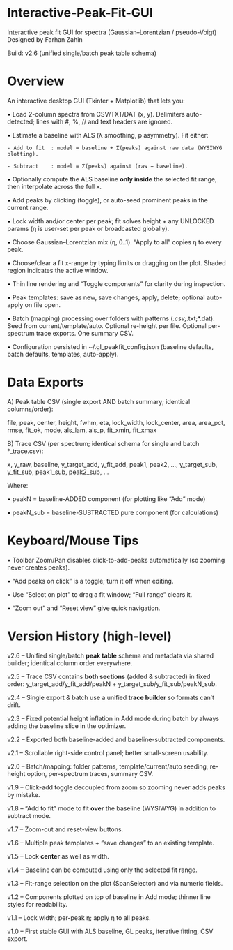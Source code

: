 # Interactive-Peak-Fit-GUI
Interactive peak fit GUI for spectra (Gaussian–Lorentzian / pseudo-Voigt)
Designed by Farhan Zahin

Build: v2.6 (unified single/batch peak table schema)

Overview
========
An interactive desktop GUI (Tkinter + Matplotlib) that lets you:

• Load 2-column spectra from CSV/TXT/DAT (x, y). Delimiters auto-detected; lines with #, %, // and text headers are ignored.

• Estimate a baseline with ALS (λ smoothing, p asymmetry). Fit either:

    - Add to fit  : model = baseline + Σ(peaks) against raw data (WYSIWYG plotting).

    - Subtract    : model = Σ(peaks) against (raw − baseline).

• Optionally compute the ALS baseline **only inside** the selected fit range, then interpolate across the full x.

• Add peaks by clicking (toggle), or auto-seed prominent peaks in the current range.

• Lock width and/or center per peak; fit solves height + any UNLOCKED params (η is user-set per peak or broadcasted globally).

• Choose Gaussian–Lorentzian mix (η, 0..1). “Apply to all” copies η to every peak.

• Choose/clear a fit x-range by typing limits or dragging on the plot. Shaded region indicates the active window.

• Thin line rendering and “Toggle components” for clarity during inspection.

• Peak templates: save as new, save changes, apply, delete; optional auto-apply on file open.

• Batch (mapping) processing over folders with patterns (*.csv;*.txt;*.dat). Seed from current/template/auto. Optional re-height per file. Optional per-spectrum trace exports. One summary CSV.

• Configuration persisted in ~/.gl_peakfit_config.json (baseline defaults, batch defaults, templates, auto-apply).

Data Exports
============
A) Peak table CSV (single export AND batch summary; identical columns/order):

  file, peak, center, height, fwhm, eta, lock_width, lock_center,
  area, area_pct, rmse, fit_ok, mode, als_lam, als_p, fit_xmin, fit_xmax

B) Trace CSV (per spectrum; identical schema for single and batch *_trace.csv):
  
  x, y_raw, baseline,
  y_target_add, y_fit_add, peak1, peak2, …,
  y_target_sub, y_fit_sub, peak1_sub, peak2_sub, …

Where:

  • peakN     = baseline-ADDED component (for plotting like “Add” mode)
  
  • peakN_sub = baseline-SUBTRACTED pure component (for calculations)

Keyboard/Mouse Tips
===================

• Toolbar Zoom/Pan disables click-to-add-peaks automatically (so zooming never creates peaks).

• “Add peaks on click” is a toggle; turn it off when editing.

• Use “Select on plot” to drag a fit window; “Full range” clears it.

• “Zoom out” and “Reset view” give quick navigation.

Version History (high-level)
============================

v2.6  – Unified single/batch **peak table** schema and metadata via shared builder; identical column order everywhere.

v2.5  – Trace CSV contains **both sections** (added & subtracted) in fixed order: y_target_add/y_fit_add/peakN + y_target_sub/y_fit_sub/peakN_sub.

v2.4  – Single export & batch use a unified **trace builder** so formats can’t drift.

v2.3  – Fixed potential height inflation in Add mode during batch by always adding the baseline slice in the optimizer.

v2.2  – Exported both baseline-added and baseline-subtracted components.

v2.1  – Scrollable right-side control panel; better small-screen usability.

v2.0  – Batch/mapping: folder patterns, template/current/auto seeding, re-height option, per-spectrum traces, summary CSV.

v1.9  – Click-add toggle decoupled from zoom so zooming never adds peaks by mistake.

v1.8  – “Add to fit” mode to fit **over** the baseline (WYSIWYG) in addition to subtract mode.

v1.7  – Zoom-out and reset-view buttons.

v1.6  – Multiple peak templates + “save changes” to an existing template.

v1.5  – Lock **center** as well as width.

v1.4  – Baseline can be computed using only the selected fit range.

v1.3  – Fit-range selection on the plot (SpanSelector) and via numeric fields.

v1.2  – Components plotted on top of baseline in Add mode; thinner line styles for readability.

v1.1  – Lock width; per-peak η; apply η to all peaks.

v1.0  – First stable GUI with ALS baseline, GL peaks, iterative fitting, CSV export.
